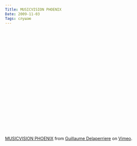 ```yaml
---
Title: MUSICVISION PHOENIX
Date: 2009-11-03
Tags: слушаю
---
```


<div class="text"><p><object width="600" height="338"><param name="allowfullscreen" value="true"></param><param name="allowscriptaccess" value="always"></param><param name="movie" value="http://vimeo.com/moogaloop.swf?clip_id=6943466&amp;server=vimeo.com&amp;show_title=1&amp;show_byline=1&amp;show_portrait=0&amp;color=00ADEF&amp;fullscreen=1"></param><embed src="http://vimeo.com/moogaloop.swf?clip_id=6943466&amp;server=vimeo.com&amp;show_title=1&amp;show_byline=1&amp;show_portrait=0&amp;color=00ADEF&amp;fullscreen=1" type="application/x-shockwave-flash" allowfullscreen="true" allowscriptaccess="always" width="600" height="338"></embed></object></p><p><a href="http://vimeo.com/6943466">MUSICVISION PHOENIX</a> from <a href="http://vimeo.com/user2281915">Guillaume Delaperriere</a> on <a href="http://vimeo.com">Vimeo</a>.</p></div>